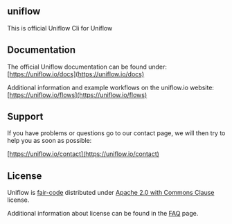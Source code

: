 uniflow
-------

This is official Uniflow Cli for Uniflow

## Documentation

The official Uniflow documentation can be found under: [https://uniflow.io/docs](https://uniflow.io/docs)

Additional information and example workflows on the uniflow.io website: [https://uniflow.io/flows](https://uniflow.io/flows)

## Support

If you have problems or questions go to our contact page, we will then try to help you as soon as possible:

[https://uniflow.io/contact](https://uniflow.io/contact)

## License

Uniflow is [fair-code](http://faircode.io) distributed under [Apache 2.0 with Commons Clause](https://github.com/uniflow-io/uniflow/blob/main/LICENSE.md) license.

Additional information about license can be found in the [FAQ](https://uniflow.io/docs/faq#which-license-does-uniflow-use) page.
